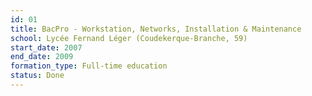 ```yaml
---
id: 01
title: BacPro - Workstation, Networks, Installation & Maintenance
school: Lycée Fernand Léger (Coudekerque-Branche, 59)
start_date: 2007
end_date: 2009
formation_type: Full-time education
status: Done
---
```

